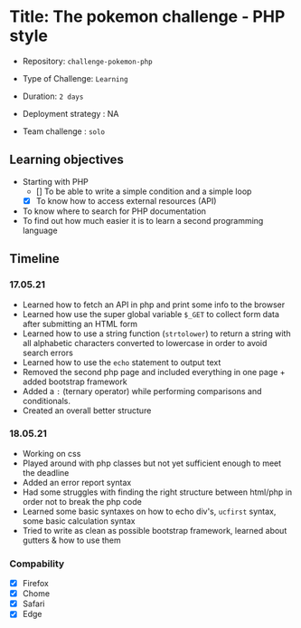 # Title: The pokemon challenge - PHP style

- Repository: `challenge-pokemon-php`
- Type of Challenge: `Learning`
- Duration: `2 days`
- Deployment strategy : NA
	
- Team challenge : `solo`

## Learning objectives
- Starting with PHP
    - [] To be able to write a simple condition and a simple loop
    - [x] To know how to access external resources (API)
- To know where to search for PHP documentation
- To find out how much easier it is to learn a second programming language

## Timeline 

### 17.05.21
- Learned how to fetch an API in php and print some info to the browser
- Learned how use the super global variable `$_GET` to collect form data after submitting an HTML form
- Learned how to use a string function (`strtolower`) to return a string with all alphabetic characters converted to lowercase in order to avoid search errors
- Learned how to use the `echo` statement to output text
- Removed the second php page and included everything in one page + added bootstrap framework
- Added a `:` (ternary operator) while performing comparisons and conditionals. 
- Created an overall better structure

### 18.05.21
- Working on css
- Played around with php classes but not yet sufficient enough to meet the deadline
- Added an error report syntax
- Had some struggles with finding the right structure between html/php in order not to break the php code
- Learned some basic syntaxes on how to echo div's, `ucfirst` syntax, some basic calculation syntax
- Tried to write as clean as possible bootstrap framework, learned about gutters & how to use them

### Compability
- [x] Firefox
- [x] Chome
- [x] Safari
- [x] Edge